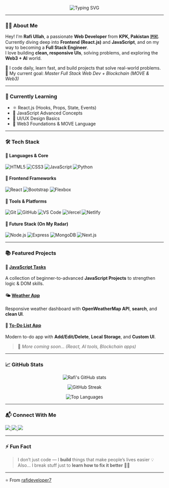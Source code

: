 <!-- Typing SVG -->
<p align="center">
  <img src="https://readme-typing-svg.herokuapp.com?font=Fira+Code&size=25&pause=1000&center=true&vCenter=true&width=600&lines=Hey+there!+I'm+Rafi+Ullah+👋;Front-End+Developer+💻;Aspiring+Software+Engineer+🚀;Always+Learning+New+Techs+🔥" alt="Typing SVG" />
</p>

---

### 👨‍💻 About Me  
Hey! I'm **Rafi Ullah**, a passionate **Web Developer** from **KPK, Pakistan 🇵🇰**.  
Currently diving deep into **Frontend (React.js)** and **JavaScript**, and on my way to becoming a **Full Stack Engineer**.  
I love building **clean, responsive UIs**, solving problems, and exploring the **Web3 + AI** world.  

🧩 I code daily, learn fast, and build projects that solve real-world problems.  
🎯 My current goal: *Master Full Stack Web Dev + Blockchain (MOVE & Web3)*  

---

### 🧠 Currently Learning  
- ⚛️ React.js (Hooks, Props, State, Events)  
- 🧩 JavaScript Advanced Concepts  
- 🎨 UI/UX Design Basics  
- 🧠 Web3 Foundations & MOVE Language  

---

### 🛠️ Tech Stack  

#### 🚀 Languages & Core
![HTML5](https://img.shields.io/badge/-HTML5-E34F26?logo=html5&logoColor=white)
![CSS3](https://img.shields.io/badge/-CSS3-1572B6?logo=css3)
![JavaScript](https://img.shields.io/badge/-JavaScript-F7DF1E?logo=javascript&logoColor=black)
![Python](https://img.shields.io/badge/-Python-3776AB?logo=python&logoColor=white)

#### 🎨 Frontend Frameworks
![React](https://img.shields.io/badge/-React-61DAFB?logo=react&logoColor=black)
![Bootstrap](https://img.shields.io/badge/-Bootstrap-7952B3?logo=bootstrap&logoColor=white)
![Flexbox](https://img.shields.io/badge/-Flexbox-264DE4?logo=css3&logoColor=white)

#### 🧰 Tools & Platforms
![Git](https://img.shields.io/badge/-Git-F05032?logo=git&logoColor=white)
![GitHub](https://img.shields.io/badge/-GitHub-181717?logo=github)
![VS Code](https://img.shields.io/badge/-VS%20Code-007ACC?logo=visual-studio-code)
![Vercel](https://img.shields.io/badge/-Vercel-000000?logo=vercel)
![Netlify](https://img.shields.io/badge/-Netlify-00C7B7?logo=netlify&logoColor=white)

#### 🧩 Future Stack (On My Radar)
![Node.js](https://img.shields.io/badge/-Node.js-339933?logo=nodedotjs&logoColor=white)
![Express](https://img.shields.io/badge/-Express-000000?logo=express&logoColor=white)
![MongoDB](https://img.shields.io/badge/-MongoDB-47A248?logo=mongodb&logoColor=white)
![Next.js](https://img.shields.io/badge/-Next.js-000000?logo=nextdotjs)

---

### 📚 Featured Projects  

#### 🧠 [JavaScript Tasks](https://github.com/rafideveloper7/javascripttasks)  
A collection of beginner-to-advanced **JavaScript Projects** to strengthen logic & DOM skills.  

#### 🌤 [Weather App](https://github.com/rafideveloper7/weatherapp)  
Responsive weather dashboard with **OpenWeatherMap API**, **search**, and **clean UI**.

#### 📝 [To-Do List App](https://github.com/rafideveloper7/todoapp)  
Modern to-do app with **Add/Edit/Delete**, **Local Storage**, and **Custom UI**.

> 🧩 *More coming soon... (React, AI tools, Blockchain apps)*

---

### 📈 GitHub Stats  

<p align="center">
  <img src="https://github-readme-stats.vercel.app/api?username=rafideveloper7&show_icons=true&theme=radical" alt="Rafi's GitHub stats" />
</p>

<p align="center">
  <img src="https://github-readme-streak-stats.herokuapp.com?user=rafideveloper7&theme=radical" alt="GitHub Streak" />
</p>

<p align="center">
  <img src="https://github-readme-stats.vercel.app/api/top-langs/?username=rafideveloper7&layout=compact&theme=radical" alt="Top Languages" />
</p>

---

### 📬 Connect With Me  

<p align="left">
  <a href="https://github.com/rafideveloper7" target="_blank">
    <img src="https://img.shields.io/badge/GitHub-181717?style=for-the-badge&logo=github" />
  </a>
  <a href="mailto:rafideveloper7@gmail.com" target="_blank">
    <img src="https://img.shields.io/badge/Email-D14836?style=for-the-badge&logo=gmail&logoColor=white" />
  </a>
  <a href="https://www.linkedin.com" target="_blank">
    <img src="https://img.shields.io/badge/LinkedIn-0077B5?style=for-the-badge&logo=linkedin" />
  </a>
</p>

---

### ⚡ Fun Fact  
> I don’t just code — I **build** things that make people’s lives easier 💡  
> Also... I break stuff just to **learn how to fix it better** 🧠😂  

---

⭐️ From [rafideveloper7](https://github.com/rafideveloper7)
